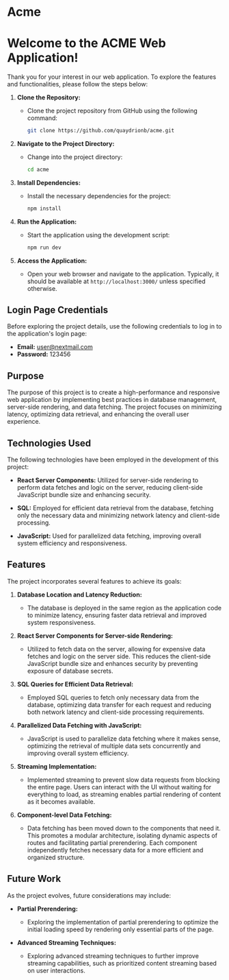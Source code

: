 # Acme

# Welcome to the ACME Web Application!

Thank you for your interest in our web application. To explore the features and functionalities, please follow the steps below:

1. **Clone the Repository:**
   - Clone the project repository from GitHub using the following command:
     ```bash
     git clone https://github.com/quaydrionb/acme.git
     ```

2. **Navigate to the Project Directory:**
   - Change into the project directory:
     ```bash
     cd acme
     ```

3. **Install Dependencies:**
   - Install the necessary dependencies for the project:
     ```bash
     npm install
     ```

4. **Run the Application:**
   - Start the application using the development script:
     ```bash
     npm run dev
     ```

5. **Access the Application:**
   - Open your web browser and navigate to the application. Typically, it should be available at `http://localhost:3000/` unless specified otherwise.

## Login Page Credentials

Before exploring the project details, use the following credentials to log in to the application's login page:

- **Email:** user@nextmail.com
- **Password:** 123456

## Purpose

The purpose of this project is to create a high-performance and responsive web application by implementing best practices in database management, server-side rendering, and data fetching. The project focuses on minimizing latency, optimizing data retrieval, and enhancing the overall user experience.

## Technologies Used

The following technologies have been employed in the development of this project:

- **React Server Components:** Utilized for server-side rendering to perform data fetches and logic on the server, reducing client-side JavaScript bundle size and enhancing security.

- **SQL:** Employed for efficient data retrieval from the database, fetching only the necessary data and minimizing network latency and client-side processing.

- **JavaScript:** Used for parallelized data fetching, improving overall system efficiency and responsiveness.

## Features

The project incorporates several features to achieve its goals:

1. **Database Location and Latency Reduction:**

   - The database is deployed in the same region as the application code to minimize latency, ensuring faster data retrieval and improved system responsiveness.

2. **React Server Components for Server-side Rendering:**

   - Utilized to fetch data on the server, allowing for expensive data fetches and logic on the server side. This reduces the client-side JavaScript bundle size and enhances security by preventing exposure of database secrets.

3. **SQL Queries for Efficient Data Retrieval:**

   - Employed SQL queries to fetch only necessary data from the database, optimizing data transfer for each request and reducing both network latency and client-side processing requirements.

4. **Parallelized Data Fetching with JavaScript:**

   - JavaScript is used to parallelize data fetching where it makes sense, optimizing the retrieval of multiple data sets concurrently and improving overall system efficiency.

5. **Streaming Implementation:**

   - Implemented streaming to prevent slow data requests from blocking the entire page. Users can interact with the UI without waiting for everything to load, as streaming enables partial rendering of content as it becomes available.

6. **Component-level Data Fetching:**
   - Data fetching has been moved down to the components that need it. This promotes a modular architecture, isolating dynamic aspects of routes and facilitating partial prerendering. Each component independently fetches necessary data for a more efficient and organized structure.

## Future Work

As the project evolves, future considerations may include:

- **Partial Prerendering:**

  - Exploring the implementation of partial prerendering to optimize the initial loading speed by rendering only essential parts of the page.

- **Advanced Streaming Techniques:**
  - Exploring advanced streaming techniques to further improve streaming capabilities, such as prioritized content streaming based on user interactions.
